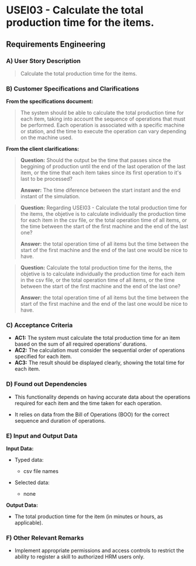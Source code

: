 # USEI03 - Calculate the total production time for the items.

## Requirements Engineering

### A) User Story Description

> Calculate the total production time for the items.

### B) Customer Specifications and Clarifications

**From the specifications document:**

> The system should be able to calculate the total production time for each item, taking into account the sequence of 
> operations that must be performed. Each operation is associated with a specific machine or station, and the time to 
> execute the operation can vary depending on the machine used.

**From the client clarifications:**

> **Question:** Should the output be the time that passes since the beggining of production until the end of the last operation of the last item, or the time that each item takes since its first operation to it's last to be processed?
>
> **Answer:** The time diference between the start instant and the end instant of the simulation.

> **Question:** Regarding USEI03 - Calculate the total production time for the items, the objetive is to calculate individually the production time for each item in the csv file, or the total operation time of all items, or the time between the start of the first machine and the end of the last one?
> 
> **Answer:** the total operation time of all items but the time between the start of the first machine and the end of the last one would be nice to have.

> **Question:** Calculate the total production time for the items, the objetive is to calculate individually the production time for each item in the csv file, or the total operation time of all items, or the time between the start of the first machine and the end of the last one?
> 
> **Answer:** the total operation time of all items but the time between the start of the first machine and the end of the last one would be nice to have.


### C) Acceptance Criteria

* **AC1:** The system must calculate the total production time for an item based on the sum of all required operations’ durations.
* **AC2:** The calculation must consider the sequential order of operations specified for each item.
* **AC3:** The result should be displayed clearly, showing the total time for each item.


### D) Found out Dependencies

* This functionality depends on having accurate data about the operations required for each item and the time taken for each operation.

* It relies on data from the Bill of Operations (BOO) for the correct sequence and duration of operations.

### E) Input and Output Data

**Input Data:**

* Typed data:
    * csv file names

* Selected data:
    * none

**Output Data:**

* The total production time for the item (in minutes or hours, as applicable).

### F) Other Relevant Remarks

* Implement appropriate permissions and access controls to restrict the ability to register a skill to authorized HRM users only.
